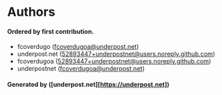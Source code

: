 # Authors

#### Ordered by first contribution.

- fcoverdugo ([fcoverdugoa@underpost.net](mailto:fcoverdugoa@underpost.net))
- underpost.net ([52893447+underpostnet@users.noreply.github.com](mailto:52893447+underpostnet@users.noreply.github.com))
- fcoverdugoa ([52893447+underpostnet@users.noreply.github.com](mailto:52893447+underpostnet@users.noreply.github.com))
- underpostnet ([fcoverdugoa@underpost.net](mailto:fcoverdugoa@underpost.net))

#### Generated by ([underpost.net][https://underpost.net])

